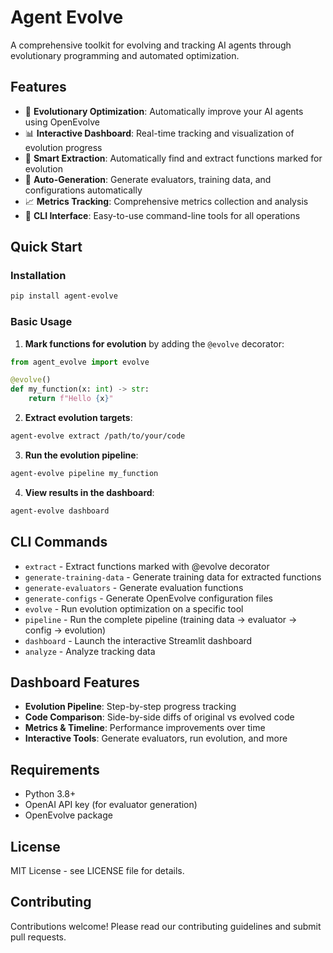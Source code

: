 # Agent Evolve

A comprehensive toolkit for evolving and tracking AI agents through evolutionary programming and automated optimization.

## Features

- 🧬 **Evolutionary Optimization**: Automatically improve your AI agents using OpenEvolve
- 📊 **Interactive Dashboard**: Real-time tracking and visualization of evolution progress
- 🎯 **Smart Extraction**: Automatically find and extract functions marked for evolution
- 🔧 **Auto-Generation**: Generate evaluators, training data, and configurations automatically
- 📈 **Metrics Tracking**: Comprehensive metrics collection and analysis
- 🚀 **CLI Interface**: Easy-to-use command-line tools for all operations

## Quick Start

### Installation

```bash
pip install agent-evolve
```

### Basic Usage

1. **Mark functions for evolution** by adding the `@evolve` decorator:

```python
from agent_evolve import evolve

@evolve()
def my_function(x: int) -> str:
    return f"Hello {x}"
```

2. **Extract evolution targets**:

```bash
agent-evolve extract /path/to/your/code
```

3. **Run the evolution pipeline**:

```bash
agent-evolve pipeline my_function
```

4. **View results in the dashboard**:

```bash
agent-evolve dashboard
```

## CLI Commands

- `extract` - Extract functions marked with @evolve decorator
- `generate-training-data` - Generate training data for extracted functions
- `generate-evaluators` - Generate evaluation functions
- `generate-configs` - Generate OpenEvolve configuration files
- `evolve` - Run evolution optimization on a specific tool
- `pipeline` - Run the complete pipeline (training data → evaluator → config → evolution)
- `dashboard` - Launch the interactive Streamlit dashboard
- `analyze` - Analyze tracking data

## Dashboard Features

- **Evolution Pipeline**: Step-by-step progress tracking
- **Code Comparison**: Side-by-side diffs of original vs evolved code
- **Metrics & Timeline**: Performance improvements over time
- **Interactive Tools**: Generate evaluators, run evolution, and more

## Requirements

- Python 3.8+
- OpenAI API key (for evaluator generation)
- OpenEvolve package

## License

MIT License - see LICENSE file for details.

## Contributing

Contributions welcome! Please read our contributing guidelines and submit pull requests.